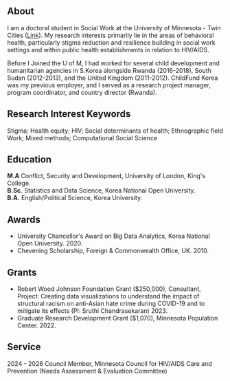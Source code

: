 ## About
I am a doctoral student in Social Work at the University of Minnesota - Twin Cities ([Link](https://www.cehd.umn.edu/ssw/graduate/current-phd-students/)). My research interests primarily lie in the areas of behavioral health, particularly stigma reduction and resilience building in social work settings and within public health establishments in relation to HIV/AIDS. 

Before I Joined the U of M, I had worked for several child development and humanitarian agencies in S.Korea alongside Rwanda (2016-2018), South Sudan (2012-2013), and the United Kingdom (2011-2012). ChildFund Korea was my previous employer, and I served as a research project manager, program coordinator, and country director (Rwanda). 

## Research Interest Keywords
Stigma; Health equity; HIV; Social determinants of health; Ethnographic field Work; Mixed methods; Computational Social Science

## Education
**M.A** Conflict, Security and Development, University of London, King's College.  
**B.Sc.** Statistics and Data Science, Korea National Open University.  
**B.A.** English/Political Science, Korea University.  

## Awards
* University Chancellor's Award on Big Data Analytics, Korea National Open University. 2020. 
* Chevening Scholarship, Foreign & Commonwealth Office, UK. 2010. 

## Grants
* Robert Wood Johnson Foundation Grant ($250,000), Consultant, Project: Creating data visualizations to understand the impact of structural racism on anti-Asian hate crime during COVID-19 and to mitigate its effects (PI: Sruthi Chandrasekaran) 2023.
* Graduate Research Development Grant ($1,070), Minnesota Population Center. 2022.

## Service
2024 - 2026   Council Member, Minnesota Council for HIV/AIDS Care and Prevention (Needs Assessment & Evaluation Committee)